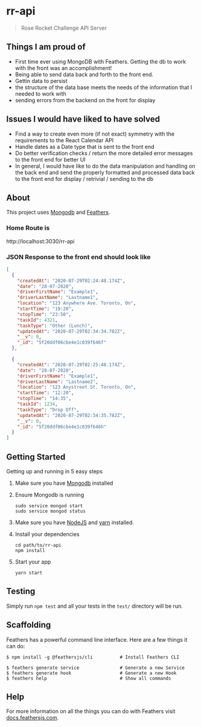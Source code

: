 # rr-api

> Rose Rocket Challenge API Server  

## Things I am proud of

- First time ever using MongoDB  with Feathers. Getting the db to work with the front was an accomplishment!
- Being able to send data back and forth to the front end.
- Gettin data to persist
- the structure of the data base meets the needs of the information that I needed to work with
- sending errors from the backend on the front for display

## Issues I would have liked to have solved

- Find a way to create even more (if not exact) symmetry with the requirements to the React Calendar API
- Handle dates as a Date type that is sent to the front end
- Do better verification checks / return the more detailed error messages to the front end for better UI
- In general, I would have like to do the data manipulation and  handling on the back end and send the 
  properly formatted and processed data back to the front end for display / retrivial / sending to the db

## About

This project uses [Mongodb](https://docs.mongodb.com/manual/installation/#mongodb-community-edition-installation-tutorials) and [Feathers](http://feathersjs.com).


### Home Route is

http://localhost:3030/rr-api

### JSON Response to the front end should look like

```json
[
  {
    "createdAt": "2020-07-29T02:24:48.174Z",
    "date": "28-07-2020",
    "driverFirstName": "Example1",
    "driverLastName": "Lastname1",
    "location": "123 Anywhere Ave. Toronto, On",
    "startTime": "19:20",
    "stopTime": "23:50",
    "taskId": 4321,
    "taskType": "Other (Lunch)",
    "updatedAt": "2020-07-29T02:34:34.782Z",
    "__v": 0,
    "_id": "5f20ddf06cbe4e1c039f646f"
  },

  {
    "createdAt": "2020-07-29T02:25:48.174Z",
    "date": "28-07-2020",
    "driverFirstName": "Example1",
    "driverLastName": "Lastname2",
    "location": "123 Anystreet St. Toronto, On",
    "startTime": "12:20",
    "stopTime": "14:35",
    "taskId": 1234,
    "taskType": "Drop Off",
    "updatedAt": "2020-07-29T02:34:35.782Z",
    "__v": 0,
    "_id": "5f20ddf06cbe4e1c039f646h"
  }
]
```

## Getting Started

Getting up and running in 5 easy steps

1. Make sure you have [Mongodb](https://docs.mongodb.com/manual/installation/#mongodb-community-edition-installation-tutorials) installed 

2. Ensure Mongodb is running

   ```
   sudo service mongod start
   sudo service mongod status
   ```

3. Make sure you have [NodeJS](https://nodejs.org/) and [yarn](https://classic.yarnpkg.com/en/docs/install/#debian-stable) installed.

4. Install your dependencies

   ```
   cd path/to/rr-api
   npm install
   ```

5. Start your app

   ```
   yarn start
   ```

## Testing

Simply run `npm test` and all your tests in the `test/` directory will be run.

## Scaffolding

Feathers has a powerful command line interface. Here are a few things it can do:

```
$ npm install -g @feathersjs/cli          # Install Feathers CLI

$ feathers generate service               # Generate a new Service
$ feathers generate hook                  # Generate a new Hook
$ feathers help                           # Show all commands
```

## Help

For more information on all the things you can do with Feathers visit [docs.feathersjs.com](http://docs.feathersjs.com).
